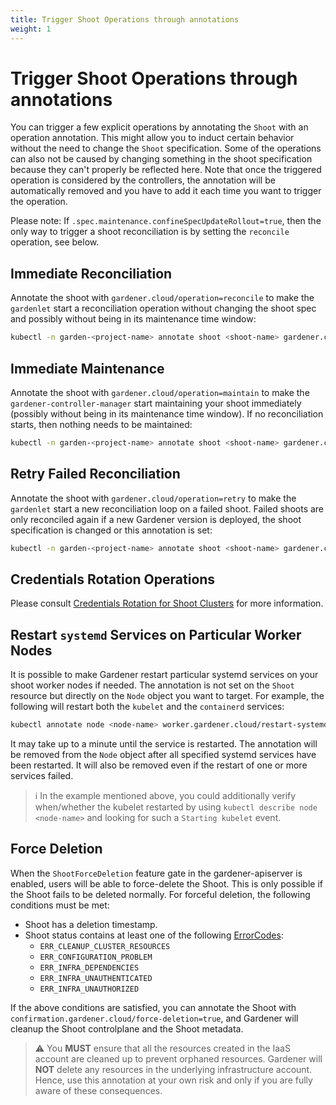 ```yaml
---
title: Trigger Shoot Operations through annotations
weight: 1
---
```


# Trigger Shoot Operations through annotations

You can trigger a few explicit operations by annotating the `Shoot` with an operation annotation.
This might allow you to induct certain behavior without the need to change the `Shoot` specification.
Some of the operations can also not be caused by changing something in the shoot specification because they can't properly be reflected here.
Note that once the triggered operation is considered by the controllers, the annotation will be automatically removed and you have to add it each time you want to trigger the operation.

Please note: If `.spec.maintenance.confineSpecUpdateRollout=true`, then the only way to trigger a shoot reconciliation is by setting the `reconcile` operation, see below.

## Immediate Reconciliation

Annotate the shoot with `gardener.cloud/operation=reconcile` to make the `gardenlet` start a reconciliation operation without changing the shoot spec and possibly without being in its maintenance time window:

```bash
kubectl -n garden-<project-name> annotate shoot <shoot-name> gardener.cloud/operation=reconcile
```

## Immediate Maintenance

Annotate the shoot with `gardener.cloud/operation=maintain` to make the `gardener-controller-manager` start maintaining your shoot immediately (possibly without being in its maintenance time window).
If no reconciliation starts, then nothing needs to be maintained:

```bash
kubectl -n garden-<project-name> annotate shoot <shoot-name> gardener.cloud/operation=maintain
```

## Retry Failed Reconciliation

Annotate the shoot with `gardener.cloud/operation=retry` to make the `gardenlet` start a new reconciliation loop on a failed shoot.
Failed shoots are only reconciled again if a new Gardener version is deployed, the shoot specification is changed or this annotation is set:

```bash
kubectl -n garden-<project-name> annotate shoot <shoot-name> gardener.cloud/operation=retry
```

## Credentials Rotation Operations

Please consult [Credentials Rotation for Shoot Clusters](shoot_credentials_rotation.md) for more information.

## Restart `systemd` Services on Particular Worker Nodes

It is possible to make Gardener restart particular systemd services on your shoot worker nodes if needed.
The annotation is not set on the `Shoot` resource but directly on the `Node` object you want to target.
For example, the following will restart both the `kubelet` and the `containerd` services:

```bash
kubectl annotate node <node-name> worker.gardener.cloud/restart-systemd-services=kubelet,containerd
```

It may take up to a minute until the service is restarted.
The annotation will be removed from the `Node` object after all specified systemd services have been restarted.
It will also be removed even if the restart of one or more services failed.

> ℹ️ In the example mentioned above, you could additionally verify when/whether the kubelet restarted by using `kubectl describe node <node-name>` and looking for such a `Starting kubelet` event.

## Force Deletion

When the `ShootForceDeletion` feature gate in the gardener-apiserver is enabled, users will be able to force-delete the Shoot. This is only possible if the Shoot fails to be deleted normally. For forceful deletion, the following conditions must be met:

- Shoot has a deletion timestamp.
- Shoot status contains at least one of the following [ErrorCodes](../shoot_basics/shoot_status.md#error-codes):
  - `ERR_CLEANUP_CLUSTER_RESOURCES`
  - `ERR_CONFIGURATION_PROBLEM`
  - `ERR_INFRA_DEPENDENCIES`
  - `ERR_INFRA_UNAUTHENTICATED`
  - `ERR_INFRA_UNAUTHORIZED`

If the above conditions are satisfied, you can annotate the Shoot with `confirmation.gardener.cloud/force-deletion=true`, and Gardener will cleanup the Shoot controlplane and the Shoot metadata.

> :warning: You **MUST** ensure that all the resources created in the IaaS account are cleaned up to prevent orphaned resources. Gardener will **NOT** delete any resources in the underlying infrastructure account. Hence, use this annotation at your own risk and only if you are fully aware of these consequences.
